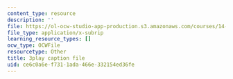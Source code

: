 ```yaml
---
content_type: resource
description: ''
file: https://ol-ocw-studio-app-production.s3.amazonaws.com/courses/14-01sc-principles-of-microeconomics-fall-2011/ce6c0a6ef7311ada466e332154ed36fe_RFTa52F8YZ0.srt
file_type: application/x-subrip
learning_resource_types: []
ocw_type: OCWFile
resourcetype: Other
title: 3play caption file
uid: ce6c0a6e-f731-1ada-466e-332154ed36fe
---
```

